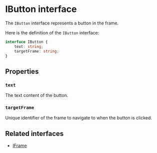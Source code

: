 # IButton interface

The `IButton` interface represents a button in the frame.

Here is the definition of the `IButton` interface:

```typescript
interface IButton {
    text: string;
    targetFrame: string;
} 
```

## Properties

### `text`

The text content of the button.

### `targetFrame`

Unique identifier of the frame to navigate to when the button is clicked.

## Related interfaces

- [IFrame](./i-frame.md)
